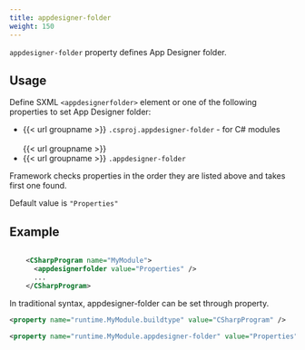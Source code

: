 ```yaml
---
title: appdesigner-folder
weight: 150
---
```


 `appdesigner-folder` property defines App Designer folder.

## Usage ##

Define SXML `<appdesignerfolder>` element or one of the following properties to set App Designer folder:

 - {{< url groupname >}} `.csproj.appdesigner-folder` - for C# modules<br><br>{{< url groupname >}}
 - {{< url groupname >}} `.appdesigner-folder`

Framework checks properties in the order they are listed above and takes first one found.

Default value is  `"Properties"` 

## Example ##


```xml

    <CSharpProgram name="MyModule">
      <appdesignerfolder value="Properties" />
      ...
    </CSharpProgram>

```
In traditional syntax, appdesigner-folder can be set through property.


```xml
<property name="runtime.MyModule.buildtype" value="CSharpProgram" />

<property name="runtime.MyModule.appdesigner-folder" value="Properties"/>
```
